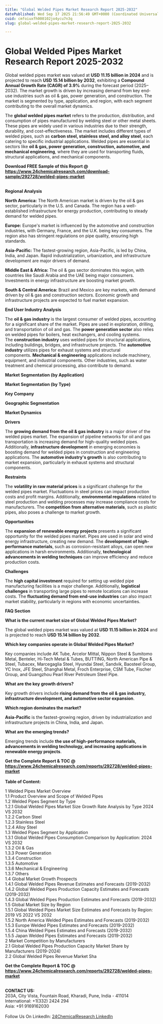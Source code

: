 ```yaml
---
title: "Global Welded Pipes Market Research Report 2025-2032"
datePublished: Wed Sep 17 2025 21:56:49 GMT+0000 (Coordinated Universal Time)
cuid: cmfoiuxfh000102jo4ycu7n3q
slug: global-welded-pipes-market-research-report-2025-2032

---
```


# Global Welded Pipes Market Research Report 2025-2032

<p>Global welded pipes market was valued at <strong>USD 11.15 billion in 2024</strong> and is projected to reach <strong>USD 15.14 billion by 2032</strong>, exhibiting a <strong>Compound Annual Growth Rate (CAGR) of 3.9%</strong> during the forecast period (2025–2032). The market growth is driven by increasing demand from key end-use industries such as oil &amp; gas, power generation, and construction. The market is segmented by type, application, and region, with each segment contributing to the overall market dynamics.</p><p>
</p><p>The <strong>global welded pipes market</strong> refers to the production, distribution, and consumption of pipes manufactured by welding steel or other metal sheets. These pipes are widely used in various industries due to their strength, durability, and cost-effectiveness. The market includes different types of welded pipes, such as <strong>carbon steel, stainless steel, and alloy steel</strong>, each catering to specific industrial applications. Welded pipes are essential in sectors like <strong>oil &amp; gas, power generation, construction, automotive, and mechanical engineering</strong>, where they are used for transporting fluids, structural applications, and mechanical components.</p><div><b>Download FREE Sample of this Report @ 
            <a href="https://www.24chemicalresearch.com/download-sample/292728/welded-pipes-market">
            https://www.24chemicalresearch.com/download-sample/292728/welded-pipes-market</a></b></div><br><p>
<strong>Regional Analysis</strong></p><p>
</p><p><strong>North America:</strong> The North American market is driven by the oil &amp; gas sector, particularly in the U.S. and Canada. The region has a well-established infrastructure for energy production, contributing to steady demand for welded pipes.</p><p>
</p><p><strong>Europe:</strong> Europe's market is influenced by the automotive and construction industries, with Germany, France, and the U.K. being key consumers. The region also has stringent regulations on pipe quality, ensuring high standards.</p><p>
</p><p><strong>Asia-Pacific:</strong> The fastest-growing region, Asia-Pacific, is led by China, India, and Japan. Rapid industrialization, urbanization, and infrastructure development are major drivers of demand.</p><p>
</p><p><strong>Middle East &amp; Africa:</strong> The oil &amp; gas sector dominates this region, with countries like Saudi Arabia and the UAE being major consumers. Investments in energy infrastructure are boosting market growth.</p><p>
</p><p><strong>South &amp; Central America:</strong> Brazil and Mexico are key markets, with demand driven by oil &amp; gas and construction sectors. Economic growth and infrastructure projects are expected to fuel market expansion.</p><p>
<strong>End User Industry Analysis</strong></p><p>
</p><p>The <strong>oil &amp; gas industry</strong> is the largest consumer of welded pipes, accounting for a significant share of the market. Pipes are used in exploration, drilling, and transportation of oil and gas. The <strong>power generation sector</strong> also relies on welded pipes for boilers, heat exchangers, and cooling systems. The <strong>construction industry</strong> uses welded pipes for structural applications, including buildings, bridges, and infrastructure projects. The <strong>automotive industry</strong> utilizes pipes for exhaust systems and structural components. <strong>Mechanical &amp; engineering</strong> applications include machinery, equipment, and industrial components. Other industries, such as water treatment and chemical processing, also contribute to demand.</p><p>
<strong>Market Segmentation (by Application)</strong></p><p>
</p><p>
<strong>Market Segmentation (by Type)</strong></p><p>
</p><p>
<strong>Key Company</strong></p><p>
</p><p>
<strong>Geographic Segmentation</strong></p><p>
</p><p>
<strong>Market Dynamics</strong></p><p>
<strong>Drivers</strong></p><p>
</p><p>The <strong>growing demand from the oil &amp; gas industry</strong> is a major driver of the welded pipes market. The expansion of pipeline networks for oil and gas transportation is increasing demand for high-quality welded pipes. Additionally, <strong>infrastructure development</strong> in emerging economies is boosting demand for welded pipes in construction and engineering applications. The <strong>automotive industry's growth</strong> is also contributing to market expansion, particularly in exhaust systems and structural components.</p><p>
<strong>Restraints</strong></p><p>
</p><p>The <strong>volatility in raw material prices</strong> is a significant challenge for the welded pipes market. Fluctuations in steel prices can impact production costs and profit margins. Additionally, <strong>environmental regulations</strong> related to steel production and welding processes may increase compliance costs for manufacturers. The <strong>competition from alternative materials</strong>, such as plastic pipes, also poses a challenge to market growth.</p><p>
<strong>Opportunities</strong></p><p>
</p><p>The <strong>expansion of renewable energy projects</strong> presents a significant opportunity for the welded pipes market. Pipes are used in solar and wind energy infrastructure, creating new demand. The <strong>development of high-performance materials</strong>, such as corrosion-resistant alloys, can open new applications in harsh environments. Additionally, <strong>technological advancements in welding techniques</strong> can improve efficiency and reduce production costs.</p><p>
<strong>Challenges</strong></p><p>
</p><p>The <strong>high capital investment</strong> required for setting up welded pipe manufacturing facilities is a major challenge. Additionally, <strong>logistical challenges</strong> in transporting large pipes to remote locations can increase costs. The <strong>fluctuating demand from end-use industries</strong> can also impact market stability, particularly in regions with economic uncertainties.</p><p>
<strong>FAQ Section</strong></p><p>
<strong>What is the current market size of Global Welded Pipes Market?</strong></p><p>
</p><p>The global welded pipes market was valued at <strong>USD 11.15 billion in 2024</strong> and is projected to reach <strong>USD 15.14 billion by 2032</strong>.</p><p>
<strong>Which key companies operate in Global Welded Pipes Market?</strong></p><p>
</p><p>Key companies include AK Tube, Arcelor Mittal, Nippon Steel &amp; Sumitomo Metal, Benteler, Hi-Tech Metal &amp; Tubes, BUTTING, North American Pipe &amp; Steel, Tubacex, Marcegaglia Steel, Hyundai Steel, Sandvik, Baosteel Group, YC Inox, JFE Steel, Shanghai Metal, Froch Enterprise, CSM Tube, Fischer Group, and Guangzhou Pearl River Petroleum Steel Pipe.</p><p>
<strong>What are the key growth drivers?</strong></p><p>
</p><p>Key growth drivers include <strong>rising demand from the oil &amp; gas industry, infrastructure development, and automotive sector expansion</strong>.</p><p>
<strong>Which region dominates the market?</strong></p><p>
</p><p><strong>Asia-Pacific</strong> is the fastest-growing region, driven by industrialization and infrastructure projects in China, India, and Japan.</p><p>
<strong>What are the emerging trends?</strong></p><p>
</p><p>Emerging trends include <strong>the use of high-performance materials, advancements in welding technology, and increasing applications in renewable energy projects</strong>.</p>

<div><b>Get the Complete Report & TOC @ 
            <a href="https://www.24chemicalresearch.com/reports/292728/welded-pipes-market">
            https://www.24chemicalresearch.com/reports/292728/welded-pipes-market</a></b></div><br>
            <b>Table of Content:</b><p>1 Welded Pipes Market Overview<br />
    1.1 Product Overview and Scope of Welded Pipes<br />
    1.2 Welded Pipes Segment by Type<br />
        1.2.1 Global Welded Pipes Market Size Growth Rate Analysis by Type 2024 VS 2032<br />
        1.2.2 Carbon Steel<br />
        1.2.3 Stainless Steel<br />
        1.2.4 Alloy Steel<br />
    1.3 Welded Pipes Segment by Application<br />
        1.3.1 Global Welded Pipes Consumption Comparison by Application: 2024 VS 2032<br />
        1.3.2 Oil & Gas<br />
        1.3.3 Power Generation<br />
        1.3.4 Construction<br />
        1.3.5 Automotive<br />
        1.3.6 Mechanical & Engineering<br />
        1.3.7 Others<br />
    1.4 Global Market Growth Prospects<br />
        1.4.1 Global Welded Pipes Revenue Estimates and Forecasts (2019-2032)<br />
        1.4.2 Global Welded Pipes Production Capacity Estimates and Forecasts (2019-2032)<br />
        1.4.3 Global Welded Pipes Production Estimates and Forecasts (2019-2032)<br />
    1.5 Global Market Size by Region<br />
        1.5.1 Global Welded Pipes Market Size Estimates and Forecasts by Region: 2019 VS 2022 VS 2032<br />
        1.5.2 North America Welded Pipes Estimates and Forecasts (2019-2032)<br />
        1.5.3 Europe Welded Pipes Estimates and Forecasts (2019-2032)<br />
        1.5.4 China Welded Pipes Estimates and Forecasts (2019-2032)<br />
        1.5.5 Japan Welded Pipes Estimates and Forecasts (2019-2032)<br />
2 Market Competition by Manufacturers<br />
    2.1 Global Welded Pipes Production Capacity Market Share by Manufacturers (2019-2024)<br />
    2.2 Global Welded Pipes Revenue Market Sha</p>

<div><b>Get the Complete Report & TOC @ 
            <a href="https://www.24chemicalresearch.com/reports/292728/welded-pipes-market">
            https://www.24chemicalresearch.com/reports/292728/welded-pipes-market</a></b></div><br>

<b>CONTACT US:</b><br>
            203A, City Vista, Fountain Road, Kharadi, Pune, India - 411014<br>
            International: +1(332) 2424 294<br>
            Asia: +91 9169162030 <br><br>
            Follow Us On LinkedIn: <a href="https://www.linkedin.com/company/24chemicalresearch/">24ChemicalResearch LinkedIn</a>